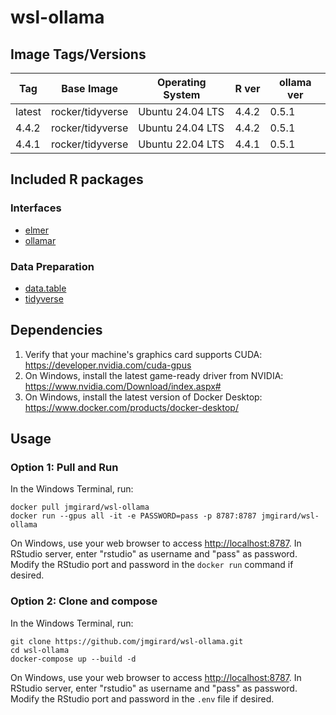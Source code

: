 # wsl-ollama

## Image Tags/Versions

| Tag    | Base Image       | Operating System | R ver | ollama ver |
|--------|------------------|------------------|-------|------------|
| latest | rocker/tidyverse | Ubuntu 24.04 LTS | 4.4.2 | 0.5.1      |
| 4.4.2  | rocker/tidyverse | Ubuntu 24.04 LTS | 4.4.2 | 0.5.1      |
| 4.4.1  | rocker/tidyverse | Ubuntu 22.04 LTS | 4.4.1 | 0.5.1      |


## Included R packages

### Interfaces
- [elmer](https://elmer.tidyverse.org/)
- [ollamar](https://hauselin.github.io/ollama-r/)

### Data Preparation
- [data.table](https://rdatatable.gitlab.io/data.table/)
- [tidyverse](https://www.tidyverse.org/)

## Dependencies
1. Verify that your machine's graphics card supports CUDA: <https://developer.nvidia.com/cuda-gpus>
2. On Windows, install the latest game-ready driver from NVIDIA: <https://www.nvidia.com/Download/index.aspx#>
3. On Windows, install the latest version of Docker Desktop: <https://www.docker.com/products/docker-desktop/>

## Usage

### Option 1: Pull and Run
In the Windows Terminal, run:
```
docker pull jmgirard/wsl-ollama
docker run --gpus all -it -e PASSWORD=pass -p 8787:8787 jmgirard/wsl-ollama
```
On Windows, use your web browser to access <http://localhost:8787>.
In RStudio server, enter "rstudio" as username and "pass" as password.
Modify the RStudio port and password in the `docker run` command if desired. 

### Option 2: Clone and compose
In the Windows Terminal, run:
```
git clone https://github.com/jmgirard/wsl-ollama.git
cd wsl-ollama
docker-compose up --build -d
```
On Windows, use your web browser to access <http://localhost:8787>.
In RStudio server, enter "rstudio" as username and "pass" as password.
Modify the RStudio port and password in the `.env` file if desired. 
